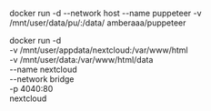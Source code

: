 docker run -d --network host --name puppeteer -v /mnt/user/data/pu/:/data/ amberaaa/puppeteer

docker run -d \
    -v /mnt/user/appdata/nextcloud:/var/www/html \
    -v /mnt/user/data:/var/www/html/data \
    --name nextcloud \
    --network bridge \
    -p 4040:80 \
    nextcloud
